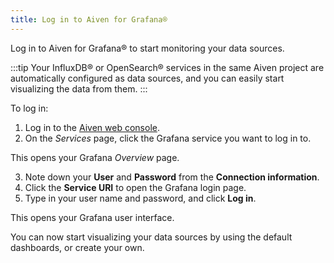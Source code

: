```yaml
---
title: Log in to Aiven for Grafana®
---
```


Log in to Aiven for Grafana® to start monitoring your data sources.

:::tip
Your InfluxDB® or OpenSearch® services in the same Aiven project are
automatically configured as data sources, and you can easily start
visualizing the data from them.
:::

To log in:

1.  Log in to the [Aiven web console](https://console.aiven.io/).
2.  On the *Services* page, click the Grafana service you want to log in
    to.

This opens your Grafana *Overview* page.

3.  Note down your **User** and **Password** from the **Connection
    information**.
4.  Click the **Service URI** to open the Grafana login page.
5.  Type in your user name and password, and click **Log in**.

This opens your Grafana user interface.

You can now start visualizing your data sources by using the default
dashboards, or create your own.
